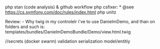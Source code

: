 php stan (code analysis) & github workflow
php csfixer:  * @see https://cs.symfony.com/doc/rules/index.html
php unitz

Review:
    - Why twig in my controlelr i've to use DanielmDemo, and than on folders and such 
        is: templates/bundles/DanielmDemoBundle/Demo/view.html.twig

//secrets (docker swarm)
validation
serialization
model/entitiy
